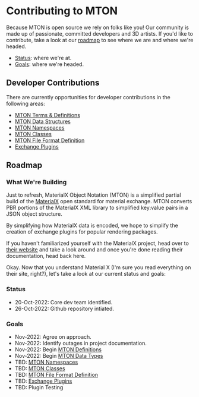 # Contributing to MTON
Because MTON is open source we rely on folks like you!  Our community is made up of passionate, committed developers and 3D artists.  If you'd like to contribute, take a look at our [roadmap](#roadmap) to see where we are and where we're headed.  
- [Status](#status): where we're at.
- [Goals](#goals): where we're headed.


## Developer Contributions
There are currently opportunities for developer contributions in the following areas:
- [MTON Terms & Definitions](./docs/definitions.md)
- [MTON Data Structures](./docs/data.md)
- [MTON Namespaces](./docs/namespaces.md)
- [MTON Classes](./docs/classes.md)
- [MTON File Format Definition](./docs/file-format.md)
- [Exchange Plugins](./docs/plugins.md)

## Roadmap
### What We're Building
Just to refresh, MaterialX Object Notation (MTON) is a simplified partial build of the [MaterialX](http://materialx.org) open standard for material exchange. MTON converts PBR portions of the MaterialX XML library to simplified key:value pairs in a JSON object structure.  

By simplifying how MaterialX data is encoded, we hope to simplify the creation of exchange plugins for popular rendering packages.

If you haven't familiarized yourself with the MaterialX project, head over to [their website](http://materialx.org) and take a look around and once you're done reading their documentation, head back here.

Okay.  Now that you understand Material X (I'm sure you read everything on their site, right?), let's take a look at our current status and goals:

### Status
- 20-Oct-2022: Core dev team identified.
- 26-Oct-2022: Github repository intiated.

### Goals
- Nov-2022: Agree on approach.
- Nov-2022: Identify outages in project documentation.
- Nov-2022: Begin [MTON Definitions](./docs/definitions.md)
- Nov-2022: Begin [MTON Data Types](./docs/data.md)
- TBD: [MTON Namespaces](./docs/namespaces.md)
- TBD: [MTON Classes](./docs/classes.md)
- TBD: [MTON File Format Definition](./docs/file-format.md)
- TBD: [Exchange Plugins](./docs/plugins.md)
- TBD: Plugin Testing